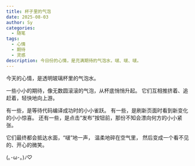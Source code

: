 ```yaml
---
title: 杯子里的气泡
date: 2025-08-03
author: Sy
categories:
  - 随笔
tags:
  - 心情
  - 期待
  - 灵感
description: 今日份的心情，是充满期待的气泡水，啵、啵、啵。
---
```


今天的心情，是透明玻璃杯里的气泡水。

一些小小的期待，像无数圆滚滚的气泡，从杯底悄悄升起。
它们互相推挤着、追赶着，轻快地向上游。

有一些，是等待代码编译成功时的小小雀跃。
有一些，是刷新页面时看到新变化的小小惊喜。
还有一些，是点击“发布”按钮前，那份不知会漂向何方的小小紧张。

它们最终都会抵达水面，“啵”地一声，
温柔地碎在空气里，
然后变成一个看不见的、开心的微笑。

(｡･ω･｡)ﾉ♡
